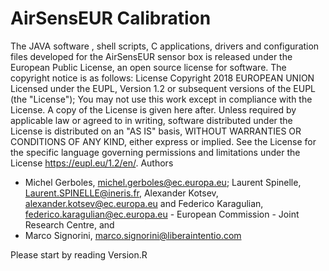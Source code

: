# AirSensEUR Calibration
The JAVA software , shell scripts, C applications, drivers and configuration files developed for the AirSensEUR sensor box is released under the European Public License, an open source license for software. The copyright notice is as follows: 
License
Copyright 2018 EUROPEAN UNION
Licensed under the EUPL, Version 1.2 or subsequent versions of the EUPL (the "License"); You may not use this work except in compliance with the License. A copy of the License is given here after. Unless required by applicable law or agreed to in writing, software distributed under the License is distributed on an "AS IS" basis, WITHOUT WARRANTIES OR CONDITIONS OF ANY KIND, either express or implied. See the License for the specific language governing permissions and limitations under the License https://eupl.eu/1.2/en/.
Authors
- Michel Gerboles, michel.gerboles@ec.europa.eu; Laurent Spinelle, Laurent.SPINELLE@ineris.fr, Alexander Kotsev, alexander.kotsev@ec.europa.eu and Federico Karagulian, federico.karagulian@ec.europa.eu - European Commission - Joint Research Centre, and
- Marco Signorini, marco.signorini@liberaintentio.com


Please start by reading Version.R
